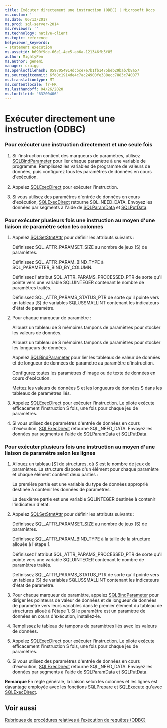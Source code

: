 ```yaml
---
title: Exécuter directement une instruction (ODBC) | Microsoft Docs
ms.custom: ''
ms.date: 06/13/2017
ms.prod: sql-server-2014
ms.reviewer: ''
ms.technology: native-client
ms.topic: reference
helpviewer_keywords:
- statement execution
ms.assetid: b690f9de-66e1-4ee5-ab6a-121346fb5f85
author: MightyPen
ms.author: genemi
manager: craigg
ms.openlocfilehash: 0597054914dcbce7e7b1fb1475beb29bab7b8a57
ms.sourcegitcommit: 6fd8c1914de4c7ac24900fe388ecc7883c740077
ms.translationtype: MT
ms.contentlocale: fr-FR
ms.lasthandoff: 04/26/2020
ms.locfileid: "63200406"
---
```

# <a name="execute-a-statement-directly-odbc"></a>Exécuter directement une instruction (ODBC)
    
### <a name="to-execute-a-statement-directly-and-one-time-only"></a>Pour exécuter une instruction directement et une seule fois  
  
1.  Si l'instruction contient des marqueurs de paramètres, utilisez [SQLBindParameter](../../native-client-odbc-api/sqlbindparameter.md) pour lier chaque paramètre à une variable de programme. Remplissez les variables de programme de valeurs de données, puis configurez tous les paramètres de données en cours d'exécution.  
  
2.  Appelez [SQLExecDirect](https://go.microsoft.com/fwlink/?LinkId=58399) pour exécuter l'instruction.  
  
3.  Si vous utilisez des paramètres d'entrée de données en cours d'exécution, [SQLExecDirect](https://go.microsoft.com/fwlink/?LinkId=58399) retourne SQL_NEED_DATA. Envoyez les données par segments à l'aide de [SQLParamData](https://go.microsoft.com/fwlink/?LinkId=58405) et [SQLPutData](../../native-client-odbc-api/sqlputdata.md).  
  
### <a name="to-execute-a-statement-multiple-times-by-using-column-wise-parameter-binding"></a>Pour exécuter plusieurs fois une instruction au moyen d'une liaison de paramètre selon les colonnes  
  
1.  Appelez [SQLSetStmtAttr](../../native-client-odbc-api/sqlsetstmtattr.md) pour définir les attributs suivants :  
  
     Définissez SQL_ATTR_PARAMSET_SIZE au nombre de jeux (S) de paramètres.  
  
     Définissez SQL_ATTR_PARAM_BIND_TYPE à SQL_PARAMETER_BIND_BY_COLUMN.  
  
     Définissez l'attribut SQL_ATTR_PARAMS_PROCESSED_PTR de sorte qu'il pointe vers une variable SQLUINTEGER contenant le nombre de paramètres traités.  
  
     Définissez SQL_ATTR_PARAMS_STATUS_PTR de sorte qu'il pointe vers un tableau [S] de variables SQLUSSMALLINT contenant les indicateurs d'état de paramètre.  
  
2.  Pour chaque marqueur de paramètre :  
  
     Allouez un tableau de S mémoires tampons de paramètres pour stocker les valeurs de données.  
  
     Allouez un tableau de S mémoires tampons de paramètres pour stocker les longueurs de données.  
  
     Appelez [SQLBindParameter](../../native-client-odbc-api/sqlbindparameter.md) pour lier les tableaux de valeur de données et de longueur de données de paramètre au paramètre d'instruction.  
  
     Configurez toutes les paramètres d'image ou de texte de données en cours d'exécution.  
  
     Mettez les valeurs de données S et les longueurs de données S dans les tableaux de paramètres liés.  
  
3.  Appelez [SQLExecDirect](https://go.microsoft.com/fwlink/?LinkId=58399) pour exécuter l'instruction. Le pilote exécute efficacement l'instruction S fois, une fois pour chaque jeu de paramètres.  
  
4.  Si vous utilisez des paramètres d'entrée de données en cours d'exécution, [SQLExecDirect](https://go.microsoft.com/fwlink/?LinkId=58399) retourne SQL_NEED_DATA. Envoyez les données par segments à l'aide de [SQLParamData](https://go.microsoft.com/fwlink/?LinkId=58405) et [SQLPutData](../../native-client-odbc-api/sqlputdata.md).  
  
### <a name="to-execute-a-statement-multiple-times-by-using-row-wise-parameter-binding"></a>Pour exécuter plusieurs fois une instruction au moyen d'une liaison de paramètre selon les lignes  
  
1.  Allouez un tableau [S] de structures, où S est le nombre de jeux de paramètres. La structure dispose d'un élément pour chaque paramètre et chaque élément contient deux parties :  
  
     La première partie est une variable du type de données approprié destinée à contenir les données de paramètres.  
  
     La deuxième partie est une variable SQLINTEGER destinée à contenir l'indicateur d'état.  
  
2.  Appelez [SQLSetStmtAttr](../../native-client-odbc-api/sqlsetstmtattr.md) pour définir les attributs suivants :  
  
     Définissez SQL_ATTR_PARAMSET_SIZE au nombre de jeux (S) de paramètres.  
  
     Définissez SQL_ATTR_PARAM_BIND_TYPE à la taille de la structure allouée à l'étape 1.  
  
     Définissez l'attribut SQL_ATTR_PARAMS_PROCESSED_PTR de sorte qu'il pointe vers une variable SQLUINTEGER contenant le nombre de paramètres traités.  
  
     Définissez SQL_ATTR_PARAMS_STATUS_PTR de sorte qu'il pointe vers un tableau [S] de variables SQLUSSMALLINT contenant les indicateurs d'état de paramètre.  
  
3.  Pour chaque marqueur de paramètre, appelez [SQLBindParameter](../../native-client-odbc-api/sqlbindparameter.md) pour diriger les pointeurs de valeur de données et de longueur de données de paramètre vers leurs variables dans le premier élément du tableau de structures alloué à l'étape 1. Si le paramètre est un paramètre de données en cours d'exécution, installez-le.  
  
4.  Remplissez le tableau de tampons de paramètres liés avec les valeurs de données.  
  
5.  Appelez [SQLExecDirect](https://go.microsoft.com/fwlink/?LinkId=58399) pour exécuter l'instruction. Le pilote exécute efficacement l'instruction S fois, une fois pour chaque jeu de paramètres.  
  
6.  Si vous utilisez des paramètres d'entrée de données en cours d'exécution, [SQLExecDirect](https://go.microsoft.com/fwlink/?LinkId=58399) retourne SQL_NEED_DATA. Envoyez les données par segments à l'aide de [SQLParamData](https://go.microsoft.com/fwlink/?LinkId=58405) et [SQLPutData](../../native-client-odbc-api/sqlputdata.md).  
  
 **Remarque** En règle générale, la liaison selon les colonnes et les lignes est davantage employée avec les fonctions [SQLPrepare](https://go.microsoft.com/fwlink/?LinkId=59360) et [SQLExecute](https://go.microsoft.com/fwlink/?LinkId=58400) qu'avec [SQLExecDirect](https://go.microsoft.com/fwlink/?LinkId=58399).  
  
## <a name="see-also"></a>Voir aussi  
 [Rubriques de procédures relatives à l’exécution de requêtes &#40;ODBC&#41;](executing-queries-how-to-topics-odbc.md)  
  
  
